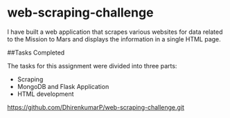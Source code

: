 # web-scraping-challenge

I have built a web application that scrapes various websites for data related to the Mission to Mars and displays the information in a single HTML page.

##Tasks Completed 

The tasks for this assignment were divided into three parts:

- Scraping
- MongoDB and Flask Application
- HTML development



https://github.com/DhirenkumarP/web-scraping-challenge.git

